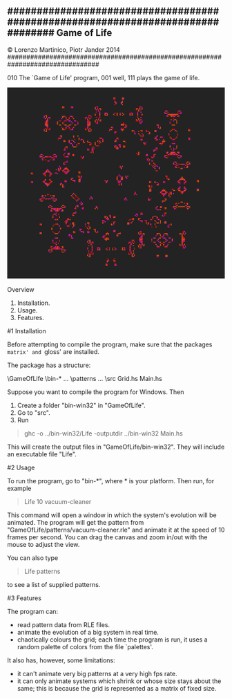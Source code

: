 ################################################################################
Game of Life
--------------------------------------
© Lorenzo Martinico, Piotr Jander 2014
################################################################################

010    The `Game of Life' program,
001    well,
111    plays the game of life.

![](screenshot.png?raw=true)

Overview
1. Installation.
2. Usage.
3. Features.

#1 Installation

Before attempting to compile the program, make sure that the packages
`matrix' and `gloss' are installed.

The package has a structure:

\GameOfLife
	\bin-*
		...
	\patterns
		...
	\src
		Grid.hs
		Main.hs

Suppose you want to compile the program for Windows. Then
1. Create a folder "bin-win32" in "GameOfLife".
2. Go to "src".
3. Run

> ghc -o ../bin-win32/Life -outputdir ../bin-win32 Main.hs

This will create the output files in "GameOfLife/bin-win32". They will include
an executable file "Life".

#2 Usage

To run the program, go to "bin-*", where * is your platform. Then run,
for example

> Life 10 vacuum-cleaner

This command will open a window in which the system's evolution will be
animated. The program will get the pattern from
"GameOfLife/patterns/vacuum-cleaner.rle" and animate it at the speed of
10 frames per second. You can drag the canvas and zoom in/out with the mouse
to adjust the view.

You can also type

> Life patterns

to see a list of supplied patterns.

#3 Features

The program can:

* read pattern data from RLE files.
* animate the evolution of a big system in real time.
* chaotically colours the grid; each time the program is run, it uses a random
  palette of colors from the file `palettes'.

It also has, however, some limitations:

* it can't animate very big patterns at a very high fps rate.
* it can only animate systems which shrink or whose size stays about the same;
  this is because the grid is represented as a matrix of fixed size.
  
